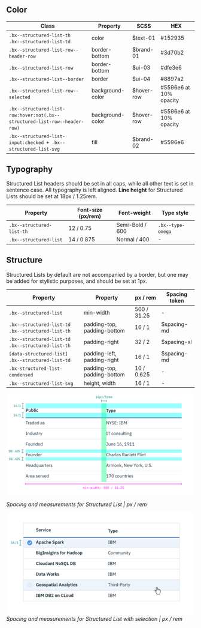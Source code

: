 ## Color
| Class                                                                                            | Property         | SCSS      | HEX      |
|--------------------------------------------------------------------------------------------------|------------------|-----------|----------|
| `.bx--structured-list-th` </br> `.bx--structured-list-td`                                        | color            | $text-01  | #152935  |
| `.bx--structured-list-row--header-row`                                                           | border-bottom    | $brand-01 | #3d70b2  |
| `.bx--structured-list-row`                                                                       | border-bottom    | $ui-03    | #dfe3e6  |
| `.bx--structured-list--border`                                                                   | border           | $ui-04    | #8897a2  |
| `.bx--structured-list-row--selected`                                                             | background-color | $hover-row| #5596e6 at 10% opacity |
| `.bx--structured-list-row:hover:not(.bx--structured-list-row--header-row)`                       | background-color | $hover-row| #5596e6 at 10% opacity |
| `.bx--structured-list-input:checked + .bx--structured-list-svg`                                  | fill             | $brand-02 | #5596e6  |


## Typography
Structured List headers should be set in all caps, while all other text is set in sentence case. All typography is left aligned. **Line height** for Structured Lists should be set at 18px / 1.25rem.

| Property                  | Font-size (px/rem) | Font-weight     | Type style        |
|---------------------------|--------------------|-----------------|-------------------|
| `.bx--structured-list-th` | 12 / 0.75          | Semi-Bold / 600 | `.bx--type-omega` |
| `.bx--structured-list`    | 14 / 0.875         | Normal / 400    | -                 |

## Structure
Structured Lists by default are not accompanied by a border, but one may be added for stylistic purposes, and should be set at 1px.  


| Property                                                   | Property                    | px / rem   | Spacing token |
|------------------------------------------------------------|-----------------------------|------------|---------------|
| `.bx--structured-list`                                     | min-width                   | 500 / 31.25| - |
| `.bx--structured-list-td` </br> `.bx--structured-list-th`  | padding-top, padding-bottom | 16 / 1     | $spacing-md   |
| `.bx--structured-list-td` </br> `.bx--structured-list-th`  | padding-right               | 32 / 2     | $spacing-xl   |
| `[data-structured-list] .bx--structured-list-td`           | padding-left, padding-right | 16 / 1     | $spacing-md   |
| `.bx-structured-list-condensed`                            | padding-top, padding-bottom | 10 / 0.625 | - |
| `.bx--structured-list-svg`                                 | height, width               | 16 / 1     | - |


![Spacing and measurements for Structured List](images/structured-list-style-1.png)

_Spacing and measurements for Structured List | px / rem_


![Spacing and measurements for Structured List with selection](images/structured-list-style-2.png)
_Spacing and measurements for Structured List with selection | px / rem_
